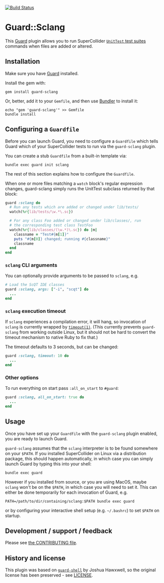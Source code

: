 [![Build Status](https://travis-ci.org/aspiers/guard-sclang.svg?branch=master)](https://travis-ci.org/aspiers/guard-sclang)

Guard::Sclang
=============

This [Guard](http://guardgem.org/) plugin allows you to run SuperCollider [`UnitTest` test
suites](http://doc.sccode.org/Classes/UnitTest.html) commands when
files are added or altered.


Installation
------------

Make sure you have [Guard](http://guardgem.org/) installed.

Install the gem with:

    gem install guard-sclang

Or, better, add it to your `Gemfile`, and then use
[Bundler](http://bundler.io/) to install it:

    echo "gem 'guard-sclang'" >> Gemfile
    bundle install


Configuring a `Guardfile`
---------------------------

Before you can launch Guard, you need to configure a `Guardfile` which
tells Guard which of your SuperCollider tests to run via the
`guard-sclang` plugin.

You can create a stub `Guardfile` from a built-in template via:

    bundle exec guard init sclang

The rest of this section explains how to configure the `Guardfile`.

When one or more files matching a `watch` block's regular expression
changes, guard-sclang simply runs the UnitTest subclass returned by
that block:

``` ruby
guard :sclang do
  # Run any tests which are added or changed under lib/tests/
  watch(%r{lib/tests/\w.*\.sc})

  # For any class Foo added or changed under lib/classes/, run
  # the corresponding test class TestFoo
  watch(%r{lib/classes/(\w.*)\.sc}) do |m|
    classname = "Test#{m[1]}"
    puts "#{m[0]} changed; running #{classname}"
    classname
  end
end
```

### `sclang` CLI arguments

You can optionally provide arguments to be passed to `sclang`, e.g.

``` ruby
# Load the ScQT IDE classes
guard :sclang, args: ["-i", "scqt"] do
  ...
end
```

### `sclang` execution timeout

If `sclang` experiences a compilation error, it will hang, so
invocation of `sclang` is currently wrapped by
[`timeout(1)`](https://linux.die.net/man/1/timeout).  (This
currently prevents `guard-sclang` from working outside Linux,
but it should not be hard to convert the timeout mechanism to native
Ruby to fix that.)

The timeout defaults to 3 seconds, but can be changed:

``` ruby
guard :sclang, timeout: 10 do
  ...
end
```

### Other options

To run everything on start pass `:all_on_start` to `#guard`:

``` ruby
guard :sclang, all_on_start: true do
  ...
end
```


Usage
-----

Once you have set up your `Guardfile` with the `guard-sclang` plugin
enabled, you are ready to launch Guard.

`guard-sclang` assumes that the `sclang` interpreter is to be found
somewhere on your `$PATH`.  If you installed SuperCollider on Linux
via a distribution package, this should happen automatically, in which
case you can simply launch Guard by typing this into your shell:

    bundle exec guard

However if you installed from source, or you are using MacOS, maybe
`sclang` won't be on the `$PATH`, in which case you will need to set
it.  This can either be done temporarily for each invocation of Guard,
e.g.

    PATH=/path/to/dir/containing/sclang:$PATH bundle exec guard

or by configuring your interactive shell setup (e.g. `~/.bashrc`) to
set `$PATH` on startup.


Development / support / feedback
--------------------------------

Please see [the CONTRIBUTING file](CONTRIBUTING.md).


History and license
-------------------

This plugin was based on
[`guard-shell`](https://github.com/guard/guard-shell) by Joshua
Hawxwell, so the original license has been preserved - see
[LICENSE](LICENSE).

